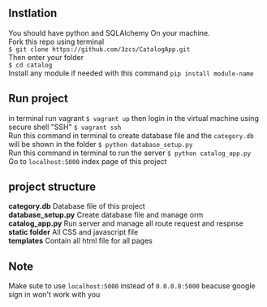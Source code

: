 ## Instlation 
You should have python and SQLAlchemy On your machine.<br />
Fork this repo using terminal <br />
`$ git clone https://github.com/3zcs/CatalogApp.git`<br />
Then enter your folder <br />
`$ cd catalog`<br />
Install any module if needed with this command `pip install module-name`<br />

## Run project 
in terminal run vagrant `$ vagrant up` then login in the virtual machine using secure shell "SSH" `$ vagrant ssh`<br />
Run this command in terminal to create database file and the `category.db` will be shown in the folder `$ python database_setup.py`<br />
Run this command in terminal to run the server `$ python catalog_app.py`<br />
Go to `localhost:5000` index page of this project <br />

## project structure
**category.db** Database file of this project <br />
**database_setup.py** Create database file and manage orm <br />
**catalog_app.py** Run server and manage all route request and respnse <br />
**static folder** All CSS and javascript file <br />
**templates** Contain all html file for all pages  <br />

## Note 
Make sute to use `localhost:5000` instead of `0.0.0.0:5000` beacuse google sign in won't work with you <br />

